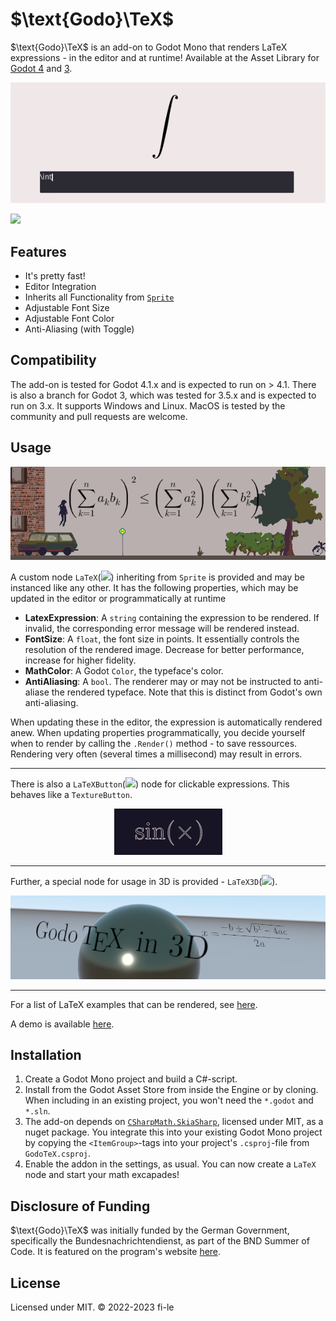 # $\text{Godo}\TeX$


$\text{Godo}\TeX$ is an add-on to Godot Mono that renders LaTeX expressions - in the editor and at runtime! Available at the Asset Library for [Godot 4](https://godotengine.org/asset-library/asset/2016) and [3](https://godotengine.org/asset-library/asset/1418).
<p align="center">
  <img src="https://github.com/file-acomplaint/file-acomplaint/blob/main/assets/latex.gif" />
</p>

![](?raw=true)

## Features
- It's pretty fast!
- Editor Integration
- Inherits all Functionality from [`Sprite`](https://docs.godotengine.org/en/stable/classes/class_sprite.html?highlight=sprite)
- Adjustable Font Size
- Adjustable Font Color
- Anti-Aliasing (with Toggle)

## Compatibility
The add-on is tested for Godot 4.1.x and is expected to run on > 4.1. There is also a branch for Godot 3, which was tested for 3.5.x and is expected to run on 3.x. It supports Windows and Linux. MacOS is tested by the community and pull requests are welcome.

## Usage
<p align="center">
  <img src="https://github.com/file-acomplaint/file-acomplaint/blob/main/assets/latexDemo.gif" />
</p>

A custom node `LaTeX`(![](https://github.com/file-acomplaint/GodoTeX/blob/main/addons/GodoTeX/icon.svg?raw=true)) inheriting from `Sprite` is provided and may be instanced like any other. It has the following properties, which may be updated in the editor or programmatically at runtime

- **LatexExpression**: A `string` containing the expression to be rendered. If invalid, the corresponding error message will be rendered instead.
- **FontSize**: A `float`, the font size in points. It essentially controls the resolution of the rendered image. Decrease for better performance, increase for higher fidelity.
- **MathColor**: A Godot `Color`, the typeface's color.
- **AntiAliasing**: A `bool`. The renderer may or may not be instructed to anti-aliase the rendered typeface. Note that this is distinct from Godot's own anti-aliasing.

When updating these in the editor, the expression is automatically rendered anew. When updating properties programmatically, you decide yourself when to render by calling the `.Render()` method - to save ressources. Rendering very often (several times a millisecond) may result in errors.

***

There is also a `LaTeXButton`(![](https://github.com/file-acomplaint/GodoTeX/blob/main/addons/GodoTeX/iconButton.svg?raw=true)) node for clickable expressions. This behaves like a `TextureButton`.

<p align="center">
  <img src="https://github.com/file-acomplaint/file-acomplaint/blob/main/assets/button.gif" />
</p>

***

Further, a special node for usage in 3D is provided - `LaTeX3D`(![](https://github.com/file-acomplaint/GodoTeX/blob/main/addons/GodoTeX/iconRed.svg?raw=true)).

<p align="center">
  <img src="https://github.com/file-acomplaint/file-acomplaint/blob/main/assets/3D.png" />
</p>

***

For a list of LaTeX examples that can be rendered, see [here](https://github.com/kostub/iosMath/blob/master/EXAMPLES.md).

A demo is available [here](https://github.com/file-acomplaint/Emmy-s-Adventure).

## Installation
1. Create a Godot Mono project and build a C#-script.
2. Install from the Godot Asset Store from inside the Engine or by cloning. When including in an existing project, you won't need the `*.godot` and `*.sln`.
3. The add-on depends on [`CSharpMath.SkiaSharp`](https://github.com/verybadcat/CSharpMath), licensed under MIT, as a nuget package. You integrate this into your existing Godot Mono project by copying the `<ItemGroup>`-tags into your project's `.csproj`-file from `GodoTeX.csproj`.
4. Enable the addon in the settings, as usual. You can now create a `LaTeX` node and start your math excapades!

## Disclosure of Funding
$\text{Godo}\TeX$ was initially funded by the German Government, specifically the Bundesnachrichtendienst, as part of the BND Summer of Code. It is featured on the program's website [here](https://www.bnd.bund.de/DE/Karriere/SummerOfCode/SummerOfCode_node.html).
## License
Licensed under MIT. © 2022-2023 fi-le



